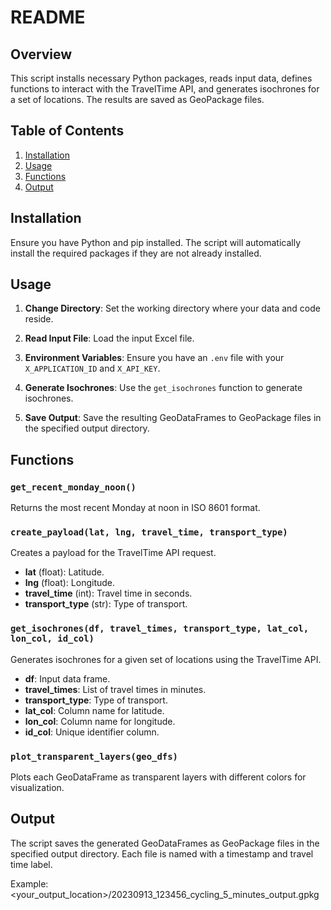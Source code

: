 # README

## Overview
This script installs necessary Python packages, reads input data, defines functions to interact with the TravelTime API, and generates isochrones for a set of locations. The results are saved as GeoPackage files.

## Table of Contents
1. [Installation](#installation)
2. [Usage](#usage)
3. [Functions](#functions)
4. [Output](#output)

## Installation
Ensure you have Python and pip installed. The script will automatically install the required packages if they are not already installed.

## Usage
1. **Change Directory**: Set the working directory where your data and code reside.

2. **Read Input File**: Load the input Excel file.

3. **Environment Variables**: Ensure you have an `.env` file with your `X_APPLICATION_ID` and `X_API_KEY`.

4. **Generate Isochrones**: Use the `get_isochrones` function to generate isochrones.

5. **Save Output**: Save the resulting GeoDataFrames to GeoPackage files in the specified output directory.

## Functions
### `get_recent_monday_noon()`
Returns the most recent Monday at noon in ISO 8601 format.

### `create_payload(lat, lng, travel_time, transport_type)`
Creates a payload for the TravelTime API request.
- **lat** (float): Latitude.
- **lng** (float): Longitude.
- **travel_time** (int): Travel time in seconds.
- **transport_type** (str): Type of transport.

### `get_isochrones(df, travel_times, transport_type, lat_col, lon_col, id_col)`
Generates isochrones for a given set of locations using the TravelTime API.
- **df**: Input data frame.
- **travel_times**: List of travel times in minutes.
- **transport_type**: Type of transport.
- **lat_col**: Column name for latitude.
- **lon_col**: Column name for longitude.
- **id_col**: Unique identifier column.

### `plot_transparent_layers(geo_dfs)`
Plots each GeoDataFrame as transparent layers with different colors for visualization.

## Output
The script saves the generated GeoDataFrames as GeoPackage files in the specified output directory. Each file is named with a timestamp and travel time label.

Example:<your_output_location>/20230913_123456_cycling_5_minutes_output.gpkg
